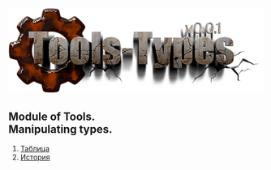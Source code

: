 [![logo](docs/logo.png)](docs/home.md "for developers")  

Module of Tools.  
Manipulating types.  
---

1) [Таблица](docs/public/table.md)  
2) [История](docs/history.md)  


